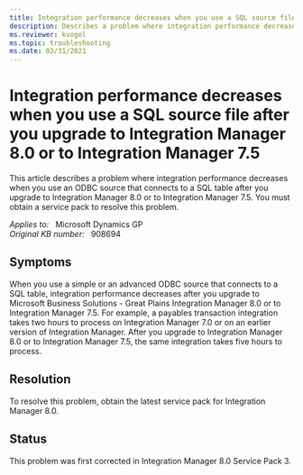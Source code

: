 ```yaml
---
title: Integration performance decreases when you use a SQL source file after you upgrade to Integration Manager 8.0 or to Integration Manager 7.5
description: Describes a problem where integration performance decreases when you use an ODBC source that connects to a SQL table after you upgrade to Integration Manager 8.0 or to Integration Manager 7.5. You must obtain a service pack to resolve this problem.
ms.reviewer: kvogel
ms.topic: troubleshooting
ms.date: 03/31/2021
---
```

# Integration performance decreases when you use a SQL source file after you upgrade to Integration Manager 8.0 or to Integration Manager 7.5

This article describes a problem where integration performance decreases when you use an ODBC source that connects to a SQL table after you upgrade to Integration Manager 8.0 or to Integration Manager 7.5. You must obtain a service pack to resolve this problem.

_Applies to:_ &nbsp; Microsoft Dynamics GP  
_Original KB number:_ &nbsp; 908694

## Symptoms

When you use a simple or an advanced ODBC source that connects to a SQL table, integration performance decreases after you upgrade to Microsoft Business Solutions - Great Plains Integration Manager 8.0 or to Integration Manager 7.5. For example, a payables transaction integration takes two hours to process on Integration Manager 7.0 or on an earlier version of Integration Manager. After you upgrade to Integration Manager 8.0 or to Integration Manager 7.5, the same integration takes five hours to process.

## Resolution

To resolve this problem, obtain the latest service pack for Integration Manager 8.0.

## Status

This problem was first corrected in Integration Manager 8.0 Service Pack 3.
